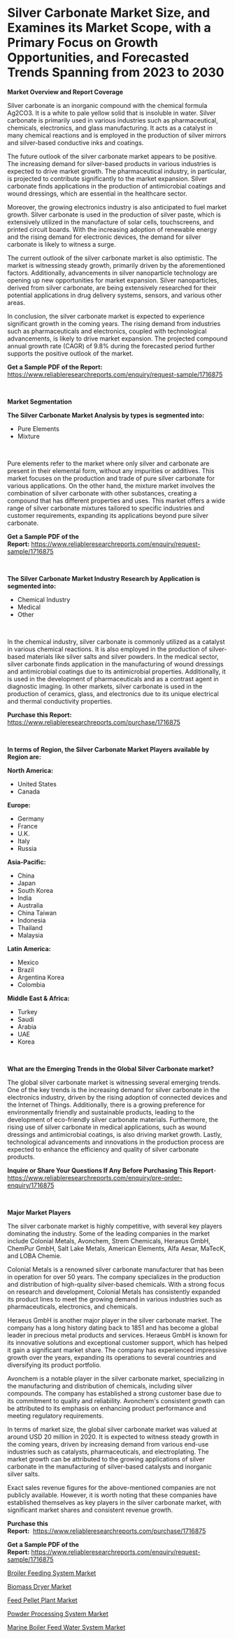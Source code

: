 <p><h1>Silver Carbonate Market Size, and Examines its Market Scope, with a Primary Focus on Growth Opportunities, and Forecasted Trends Spanning from 2023 to 2030</h1></p><p><strong>Market Overview and Report Coverage</strong></p>
<p><p>Silver carbonate is an inorganic compound with the chemical formula Ag2CO3. It is a white to pale yellow solid that is insoluble in water. Silver carbonate is primarily used in various industries such as pharmaceutical, chemicals, electronics, and glass manufacturing. It acts as a catalyst in many chemical reactions and is employed in the production of silver mirrors and silver-based conductive inks and coatings.</p><p>The future outlook of the silver carbonate market appears to be positive. The increasing demand for silver-based products in various industries is expected to drive market growth. The pharmaceutical industry, in particular, is projected to contribute significantly to the market expansion. Silver carbonate finds applications in the production of antimicrobial coatings and wound dressings, which are essential in the healthcare sector.</p><p>Moreover, the growing electronics industry is also anticipated to fuel market growth. Silver carbonate is used in the production of silver paste, which is extensively utilized in the manufacture of solar cells, touchscreens, and printed circuit boards. With the increasing adoption of renewable energy and the rising demand for electronic devices, the demand for silver carbonate is likely to witness a surge.</p><p>The current outlook of the silver carbonate market is also optimistic. The market is witnessing steady growth, primarily driven by the aforementioned factors. Additionally, advancements in silver nanoparticle technology are opening up new opportunities for market expansion. Silver nanoparticles, derived from silver carbonate, are being extensively researched for their potential applications in drug delivery systems, sensors, and various other areas.</p><p>In conclusion, the silver carbonate market is expected to experience significant growth in the coming years. The rising demand from industries such as pharmaceuticals and electronics, coupled with technological advancements, is likely to drive market expansion. The projected compound annual growth rate (CAGR) of 9.8% during the forecasted period further supports the positive outlook of the market.</p></p>
<p><strong>Get a Sample PDF of the Report:</strong> <a href="https://www.reliableresearchreports.com/enquiry/request-sample/1716875">https://www.reliableresearchreports.com/enquiry/request-sample/1716875</a></p>
<p>&nbsp;</p>
<p><strong>Market Segmentation</strong></p>
<p><strong>The Silver Carbonate Market Analysis by types is segmented into:</strong></p>
<p><ul><li>Pure Elements</li><li>Mixture</li></ul></p>
<p>&nbsp;</p>
<p><p>Pure elements refer to the market where only silver and carbonate are present in their elemental form, without any impurities or additives. This market focuses on the production and trade of pure silver carbonate for various applications. On the other hand, the mixture market involves the combination of silver carbonate with other substances, creating a compound that has different properties and uses. This market offers a wide range of silver carbonate mixtures tailored to specific industries and customer requirements, expanding its applications beyond pure silver carbonate.</p></p>
<p><strong>Get a Sample PDF of the Report:</strong>&nbsp;<a href="https://www.reliableresearchreports.com/enquiry/request-sample/1716875">https://www.reliableresearchreports.com/enquiry/request-sample/1716875</a></p>
<p>&nbsp;</p>
<p><strong>The Silver Carbonate Market Industry Research by Application is segmented into:</strong></p>
<p><ul><li>Chemical Industry</li><li>Medical</li><li>Other</li></ul></p>
<p>&nbsp;</p>
<p><p>In the chemical industry, silver carbonate is commonly utilized as a catalyst in various chemical reactions. It is also employed in the production of silver-based materials like silver salts and silver powders. In the medical sector, silver carbonate finds application in the manufacturing of wound dressings and antimicrobial coatings due to its antimicrobial properties. Additionally, it is used in the development of pharmaceuticals and as a contrast agent in diagnostic imaging. In other markets, silver carbonate is used in the production of ceramics, glass, and electronics due to its unique electrical and thermal conductivity properties.</p></p>
<p><strong>Purchase this Report:</strong>&nbsp; <a href="https://www.reliableresearchreports.com/purchase/1716875">https://www.reliableresearchreports.com/purchase/1716875</a></p>
<p>&nbsp;</p>
<p><strong>In terms of Region, the Silver Carbonate Market Players available by Region are:</strong></p>
<p>
    <p> <strong> North America: </strong>
        <ul>
            <li>United States</li>
            <li>Canada</li>
        </ul>
        </p> 
    <p> <strong> Europe: </strong>
        <ul>
            <li>Germany</li>
            <li>France</li>
            <li>U.K.</li>
            <li>Italy</li>
            <li>Russia</li>
        </ul>
        </p> 
    <p> <strong> Asia-Pacific: </strong>
        <ul>
            <li>China</li>
            <li>Japan</li>
            <li>South Korea</li>
            <li>India</li>
            <li>Australia</li>
            <li>China Taiwan</li>
            <li>Indonesia</li>
            <li>Thailand</li>
            <li>Malaysia</li>
        </ul>
        </p> 
    <p> <strong> Latin America: </strong>
        <ul>
            <li>Mexico</li>
            <li>Brazil</li>
            <li>Argentina Korea</li>
            <li>Colombia</li>
        </ul>
        </p> 
    <p> <strong> Middle East & Africa: </strong>
        <ul>
            <li>Turkey</li>
            <li>Saudi</li>
            <li>Arabia</li>
            <li>UAE</li>
            <li>Korea</li>
        </ul>
    </p>
    </p>
<p>&nbsp;</p>
<p><strong>What are the Emerging Trends in the Global Silver Carbonate market?</strong></p>
<p><p>The global silver carbonate market is witnessing several emerging trends. One of the key trends is the increasing demand for silver carbonate in the electronics industry, driven by the rising adoption of connected devices and the Internet of Things. Additionally, there is a growing preference for environmentally friendly and sustainable products, leading to the development of eco-friendly silver carbonate materials. Furthermore, the rising use of silver carbonate in medical applications, such as wound dressings and antimicrobial coatings, is also driving market growth. Lastly, technological advancements and innovations in the production process are expected to enhance the efficiency and quality of silver carbonate products.</p></p>
<p><strong>Inquire or Share Your Questions If Any Before Purchasing This Report</strong>- <a href="https://www.reliableresearchreports.com/enquiry/pre-order-enquiry/1716875">https://www.reliableresearchreports.com/enquiry/pre-order-enquiry/1716875</a></p>
<p>&nbsp;</p>
<p><strong>Major Market Players</strong></p>
<p><p>The silver carbonate market is highly competitive, with several key players dominating the industry. Some of the leading companies in the market include Colonial Metals, Avonchem, Strem Chemicals, Heraeus GmbH, ChemPur GmbH, Salt Lake Metals, American Elements, Alfa Aesar, MaTecK, and LOBA Chemie.</p><p>Colonial Metals is a renowned silver carbonate manufacturer that has been in operation for over 50 years. The company specializes in the production and distribution of high-quality silver-based chemicals. With a strong focus on research and development, Colonial Metals has consistently expanded its product lines to meet the growing demand in various industries such as pharmaceuticals, electronics, and chemicals.</p><p>Heraeus GmbH is another major player in the silver carbonate market. The company has a long history dating back to 1851 and has become a global leader in precious metal products and services. Heraeus GmbH is known for its innovative solutions and exceptional customer support, which has helped it gain a significant market share. The company has experienced impressive growth over the years, expanding its operations to several countries and diversifying its product portfolio.</p><p>Avonchem is a notable player in the silver carbonate market, specializing in the manufacturing and distribution of chemicals, including silver compounds. The company has established a strong customer base due to its commitment to quality and reliability. Avonchem's consistent growth can be attributed to its emphasis on enhancing product performance and meeting regulatory requirements.</p><p>In terms of market size, the global silver carbonate market was valued at around USD 20 million in 2020. It is expected to witness steady growth in the coming years, driven by increasing demand from various end-use industries such as catalysts, pharmaceuticals, and electroplating. The market growth can be attributed to the growing applications of silver carbonate in the manufacturing of silver-based catalysts and inorganic silver salts.</p><p>Exact sales revenue figures for the above-mentioned companies are not publicly available. However, it is worth noting that these companies have established themselves as key players in the silver carbonate market, with significant market shares and consistent revenue growth.</p></p>
<p><strong>Purchase this Report:</strong>&nbsp;&nbsp;<a href="https://www.reliableresearchreports.com/purchase/1716875">https://www.reliableresearchreports.com/purchase/1716875</a></p>
<p></p>
<p><strong>Get a Sample PDF of the Report:</strong>&nbsp;<a href="https://www.reliableresearchreports.com/enquiry/request-sample/1716875">https://www.reliableresearchreports.com/enquiry/request-sample/1716875</a></p>
<p><p><a href="https://medium.com/@loyceharber/broiler-feeding-system-market-trends-and-market-analysis-forecasted-for-period-2023-2030-e081547643b8">Broiler Feeding System Market</a></p><p><a href="https://medium.com/@hazelbrakus/biomass-dryer-market-trends-forecast-and-competitive-analysis-to-2030-a87b0b9dc0bd">Biomass Dryer Market</a></p><p><a href="https://medium.com/@madelynyost/feed-pellet-plant-market-outlook-industry-overview-and-forecast-2023-to-2030-93cb861900b8">Feed Pellet Plant Market</a></p><p><a href="https://medium.com/@lowellgreen2023/decoding-powder-processing-system-market-metrics-market-share-trends-and-growth-patterns-6f3cea11cb97">Powder Processing System Market</a></p><p><a href="https://medium.com/@randallbode/marine-boiler-feed-water-system-market-outlook-industry-overview-and-forecast-2023-to-2030-b858e8bc9162">Marine Boiler Feed Water System Market</a></p></p>